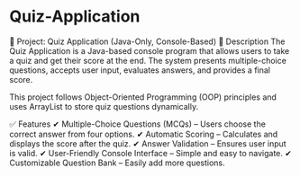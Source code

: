 # Quiz-Application

🚀 Project: Quiz Application (Java-Only, Console-Based)
📌 Description
The Quiz Application is a Java-based console program that allows users to take a quiz and get their score at the end. The system presents multiple-choice questions, accepts user input, evaluates answers, and provides a final score.

This project follows Object-Oriented Programming (OOP) principles and uses ArrayList to store quiz questions dynamically.

✅ Features
✔ Multiple-Choice Questions (MCQs) – Users choose the correct answer from four options.
✔ Automatic Scoring – Calculates and displays the score after the quiz.
✔ Answer Validation – Ensures user input is valid.
✔ User-Friendly Console Interface – Simple and easy to navigate.
✔ Customizable Question Bank – Easily add more questions.

